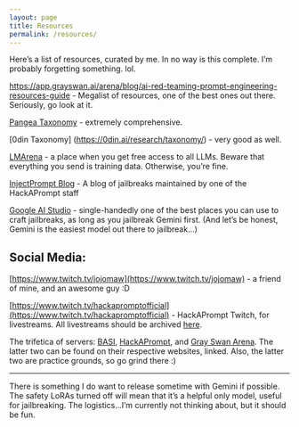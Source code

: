 ```yaml
---
layout: page
title: Resources
permalink: /resources/
---
```


Here’s a list of resources, curated by me. In no way is this complete. I’m probably forgetting something. lol. 


https://app.grayswan.ai/arena/blog/ai-red-teaming-prompt-engineering-resources-guide - Megalist of resources, one of the best ones out there. Seriously, go look at it. 

[Pangea Taxonomy](https://pangea.cloud/taxonomy/) - extremely comprehensive. 

[0din Taxonomy] (https://0din.ai/research/taxonomy/) - very good as well. 



[LMArena](https://lmarena.ai/?mode=direct) - a place when you get free access to all LLMs. Beware that everything you send is training data. Otherwise, you’re fine. 

[InjectPrompt Blog](https://www.injectprompt.com/) - A blog of jailbreaks maintained by one of the HackAPrompt staff

[Google AI Studio](https://aistudio.google.com/) - single-handedly one of the best places you can use to craft jailbreaks, as long as you jailbreak Gemini first. (And let’s be honest, Gemini is the easiest model out there to jailbreak…)



## Social Media:

[https://www.twitch.tv/jojomaw](https://www.twitch.tv/jojomaw) - a friend of mine, and an awesome guy :D

[https://www.twitch.tv/hackapromptofficial](https://www.twitch.tv/hackapromptofficial) - HackAPrompt Twitch, for livestreams. All livestreams should be archived [here](https://www.youtube.com/channel/UCQjJASvTuORUcIBEbNYsrXA).

The trifetica of servers: [BASI](https://discord.gg/basi), [HackAPrompt](https://www.hackaprompt.com/), and [Gray Swan Arena](https://app.grayswan.ai/arena). The latter two can be found on their respective websites, linked. Also, the latter two are practice grounds, so go grind there :)


---
There is something I do want to release sometime with Gemini if possible. The safety LoRAs turned off will mean that it’s a helpful only model, useful for jailbreaking. The logistics…I’m currently not thinking about, but it should be fun. 
